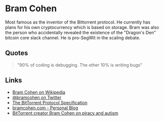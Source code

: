 
# Bram Cohen

Most famous as the inventor of the Bittorrent protocol. He currently has plans for his own cryptocurrency which is based on storage. Bram was also the person who accidentally revealed the existence of the "Dragon's Den" bitcoin core slack channel. He is pro-SegWit in the scaling debate.

## Quotes

> "90% of coding is debugging. The other 10% is writing bugs"

## Links

* [Bram Cohen on Wikipedia](https://en.wikipedia.org/wiki/Bram_Cohen)
* [@bramcohen on Twitter](https://twitter.com/bramcohen)
* [The BitTorrent Protocol Specification](http://www.bittorrent.org/beps/bep_0003.html)
* [bramcohen.com - Personal Blog](http://bramcohen.com/)
* [BitTorrent creator Bram Cohen on piracy and autism](https://www.youtube.com/watch?v=JOa1ecTy3EA)
